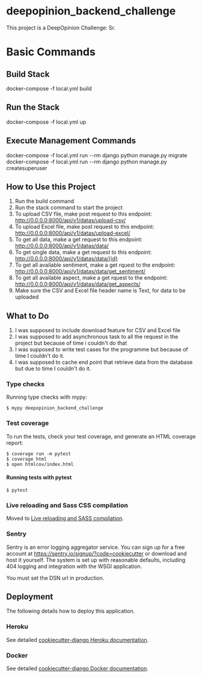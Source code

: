 # deepopinion_backend_challenge

This project is a DeepOpinion Challenge: Sr.


# Basic Commands

## Build Stack
docker-compose -f local.yml build

## Run the Stack 
docker-compose -f local.yml up

## Execute Management Commands
docker-compose -f local.yml run --rm django python manage.py migrate
docker-compose -f local.yml run --rm django python manage.py createsuperuser

## How to Use this Project
1. Run the build command 
2. Run the stack command to start the project
3. To upload CSV file, make post request to this endpoint: http://0.0.0.0:8000/api/v1/datas/upload-csv/ 
4. To upload Excel file, make post request to this endpoint: http://0.0.0.0:8000/api/v1/datas/upload-excel/ 
5. To get all data, make a get request to this endpoint: http://0.0.0.0:8000/api/v1/datas/data/
6. To get single data, make a get request to this endpoint: http://0.0.0.0:8000/api/v1/datas/data/{id}
7. To get all available sentiment, make a get rquest to the endpoint: http://0.0.0.0:8000/api/v1/datas/data/get_sentiment/
8. To get all available aspect, make a get rquest to the endpoint: http://0.0.0.0:8000/api/v1/datas/data/get_aspects/
9. Make sure the CSV and Excel file header name is Text, for data to be uploaded  

## What to Do
1. I was supposed to include download feature for CSV and Excel file 
2. I was supposed to add asynchronous task to all the request in the project but because of time i couldn't do that
3. I was supposed to write test cases for the programme but because of time I couldn't do it. 
4. I was supposed to cache end point that retrieve data from the database but due to time I couldn't do it. 

### Type checks

Running type checks with mypy:

    $ mypy deepopinion_backend_challenge

### Test coverage

To run the tests, check your test coverage, and generate an HTML coverage report:

    $ coverage run -m pytest
    $ coverage html
    $ open htmlcov/index.html

#### Running tests with pytest

    $ pytest

### Live reloading and Sass CSS compilation

Moved to [Live reloading and SASS compilation](https://cookiecutter-django.readthedocs.io/en/latest/developing-locally.html#sass-compilation-live-reloading).

### Sentry

Sentry is an error logging aggregator service. You can sign up for a free account at <https://sentry.io/signup/?code=cookiecutter> or download and host it yourself.
The system is set up with reasonable defaults, including 404 logging and integration with the WSGI application.

You must set the DSN url in production.

## Deployment

The following details how to deploy this application.

### Heroku

See detailed [cookiecutter-django Heroku documentation](http://cookiecutter-django.readthedocs.io/en/latest/deployment-on-heroku.html).

### Docker

See detailed [cookiecutter-django Docker documentation](http://cookiecutter-django.readthedocs.io/en/latest/deployment-with-docker.html).

